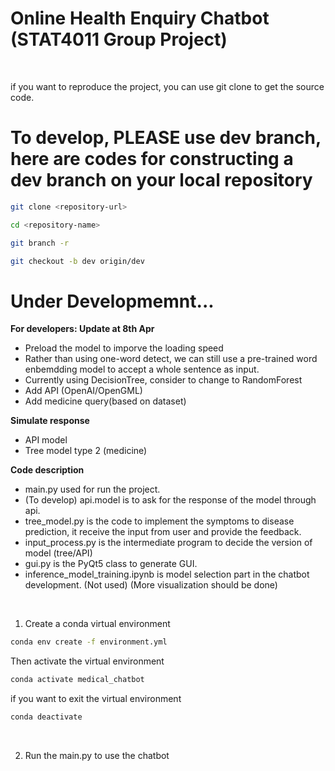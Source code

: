 # Online Health Enquiry Chatbot (STAT4011 Group Project)
<br>

if you want to reproduce the project, you can use git clone to get the source code.
# To develop, PLEASE use dev branch, here are codes for constructing a dev branch on your local repository
```bash
git clone <repository-url>
```
```bash
cd <repository-name>
```
```bash
git branch -r
```
```bash
git checkout -b dev origin/dev
```

# Under Developmemnt...
**For developers: Update at 8th Apr**
- Preload the model to imporve the loading speed
- Rather than using one-word detect, we can still use a pre-trained word enbemdding model to accept a whole sentence as input.
- Currently using DecisionTree, consider to change to RandomForest
- Add API (OpenAI/OpenGML)
- Add medicine query(based on dataset)

**Simulate response**
- API model
- Tree model type 2 (medicine)
  
**Code description**
- main.py used for run the project.
- (To develop) api.model is to ask for the response of the model through api.
- tree_model.py is the code to implement the symptoms to disease prediction, it receive the input from user and provide the feedback.
- input_process.py is the intermediate program to decide the version of model (tree/API)
- gui.py is the PyQt5 class to generate GUI.
- inference_model_training.ipynb is model selection part in the chatbot development. (Not used) (More visualization should be done)
<br>

1. Create a conda virtual environment
```bash
conda env create -f environment.yml
```
Then activate the virtual environment
```bash
conda activate medical_chatbot
```
if you want to exit the virtual environment
```bash
conda deactivate
```
<br>

<!-- 2. Run api_generate.py to generate the GLOVE model we used in the program. The model will be prepared under the directory ./working -->

2. Run the main.py to use the chatbot

